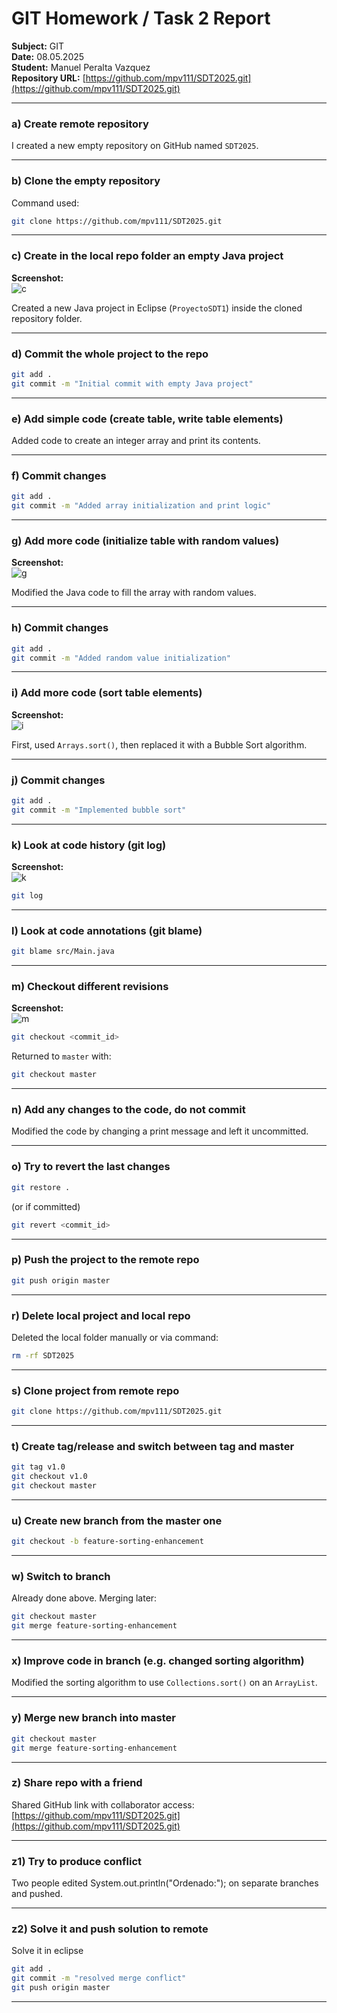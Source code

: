 # GIT Homework / Task 2 Report

**Subject:** GIT  
**Date:** 08.05.2025  
**Student:** Manuel Peralta Vazquez  
**Repository URL:** [https://github.com/mpv111/SDT2025.git](https://github.com/mpv111/SDT2025.git)

---

### a) Create remote repository

I created a new empty repository on GitHub named `SDT2025`.

---

### b) Clone the empty repository

Command used:
```bash
git clone https://github.com/mpv111/SDT2025.git
```

---

### c) Create in the local repo folder an empty Java project

**Screenshot:**  
![c](screenshots/c.png)

Created a new Java project in Eclipse (`ProyectoSDT1`) inside the cloned repository folder.

---

### d) Commit the whole project to the repo

```bash
git add .
git commit -m "Initial commit with empty Java project"
```

---

### e) Add simple code (create table, write table elements)

Added code to create an integer array and print its contents.

---

### f) Commit changes

```bash
git add .
git commit -m "Added array initialization and print logic"
```

---

### g) Add more code (initialize table with random values)

**Screenshot:**  
![g](screenshots/g.png)

Modified the Java code to fill the array with random values.

---

### h) Commit changes

```bash
git add .
git commit -m "Added random value initialization"
```

---

### i) Add more code (sort table elements)

**Screenshot:**  
![i](screenshots/i.png)

First, used `Arrays.sort()`, then replaced it with a Bubble Sort algorithm.

---

### j) Commit changes

```bash
git add .
git commit -m "Implemented bubble sort"
```

---

### k) Look at code history (git log)

**Screenshot:**  
![k](screenshots/k.png)

```bash
git log
```

---

### l) Look at code annotations (git blame)

```bash
git blame src/Main.java
```

---

### m) Checkout different revisions

**Screenshot:**  
![m](screenshots/m.png)

```bash
git checkout <commit_id>
```

Returned to `master` with:
```bash
git checkout master
```

---

### n) Add any changes to the code, do not commit

Modified the code by changing a print message and left it uncommitted.

---

### o) Try to revert the last changes

```bash
git restore .
```

(or if committed)

```bash
git revert <commit_id>
```

---

### p) Push the project to the remote repo

```bash
git push origin master
```

---

### r) Delete local project and local repo

Deleted the local folder manually or via command:
```bash
rm -rf SDT2025
```

---

### s) Clone project from remote repo

```bash
git clone https://github.com/mpv111/SDT2025.git
```

---

### t) Create tag/release and switch between tag and master

```bash
git tag v1.0
git checkout v1.0
git checkout master
```

---

### u) Create new branch from the master one

```bash
git checkout -b feature-sorting-enhancement
```

---

### w) Switch to branch

Already done above. Merging later:
```bash
git checkout master
git merge feature-sorting-enhancement
```

---

### x) Improve code in branch (e.g. changed sorting algorithm)

Modified the sorting algorithm to use `Collections.sort()` on an `ArrayList`.

---

### y) Merge new branch into master

```bash
git checkout master
git merge feature-sorting-enhancement
```

---

### z) Share repo with a friend

Shared GitHub link with collaborator access:  
[https://github.com/mpv111/SDT2025.git](https://github.com/mpv111/SDT2025.git)

---

### z1) Try to produce conflict

Two people edited System.out.println("Ordenado:"); on separate branches and pushed.

---

### z2) Solve it and push solution to remote

Solve it in eclipse

```bash
git add .
git commit -m "resolved merge conflict"
git push origin master
```

---

